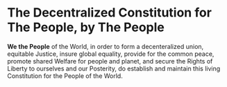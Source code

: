 # The Decentralized Constitution for The People, by The People

**We the People** of the World, in order to form a decenteralized union,
equitable Justice, insure global equality, provide for the common peace,
promote shared Welfare for people and planet, and secure the Rights of
Liberty to ourselves and our Posterity, do establish and maintain this
living Constitution for the People of the World.
